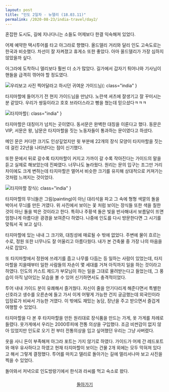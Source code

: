 ```yaml
---
layout: post
title: "인도 2일차 - 뉴델리 (18.03.11)"
permalink: /2020-08-23/india-travel/day2/
---
```

혼잡한 도시도, 길에 지나다니는 소들도 어제보다 한결 익숙해져 있었다.

어제 예약한 택시투어를 타고 아그라로 향했다. 올드델리 거리와 달리 인도 고속도로는 한국과 비슷했다. 차선이 잘 자켜졌고 휴게소 또한 좋았다. 아마 올드델리가 가장 심하지 않았을까 싶다.

아그라에 도착하니 델리보다 훨씬 더 소가 많았다. 길가에서 갑자기 튀어나와 기사님이 핸들을 급격히 꺾어야 할 정도였다.

![우리보고 사진 찍어달라고 하시던 귀여운 가이드님](https://www.notion.so/image/https%3A%2F%2Fs3-us-west-2.amazonaws.com%2Fsecure.notion-static.com%2Feac58fd2-d094-4a7b-891a-17f1068b858c%2FP20180311_143952335_435E0C2C-7E21-40E6-AF9D-BEBE35E145D4.jpg?table=block&id=f650821a-5ccf-4ff2-829f-d813f47eb8f5&width=770&userId=&cache=v2){: class="india" }

타지마할에 들어가기 전 현지 가이드님을 만났다. 노란색 셔츠에 잘생기고 잘 꾸미시는 분 같았다. 우리가 쌍둥이라고 호호 브라더스라고 뻥을 쳤는데 믿으셨다ㅋㅋㅋ

![타지마할](https://www.notion.so/image/https%3A%2F%2Fs3-us-west-2.amazonaws.com%2Fsecure.notion-static.com%2F8a2cba81-4818-4544-8f80-d8c05588ccde%2FKakaoTalk_20200822_234019939.jpg?table=block&id=cc8cd3c4-8a0d-43f2-b112-b532efed66ce&width=1060&userId=&cache=v2){: class="india" }

타지마할은 대칭미가 넘치는 곳이였다. 동서문은 완벽한 대칭을 이룬다고 했다. 동문은 VIP, 서문은 왕, 남문은 타지마할을 짓는 노동자들이 통과하는 문이였다고 하셨다.

메인 문은 커다란 크기도 인상깊었지만 윗 부분에 22개의 장식 모양이 타지마할을 짓는데 걸린 22년을 나타낸다는 점이 신기했다.

또한 문에서 뒤로 갈수록 타지마할이 커지고 가까이 갈 수록 작아진다는 가이드의 말을 듣고 실제로 해보았는데 진짜였다. 너무나도 놀라웠다. 원리는 문의 입구는 조그만 거리 차이에도 크게 변하는데 타지마할은 멀어서 비슷한 크기를 유지해 상대적으로 커져가는 것처럼 느껴지는 것이었다.

![타지마할 장식](https://www.notion.so/image/https%3A%2F%2Fs3-us-west-2.amazonaws.com%2Fsecure.notion-static.com%2Fa48fece8-be5a-4a20-81b1-7d549afafc6c%2FP20180311_155100058_B7F25FCB-AEE5-49BF-9121-2C076A2D49CC.jpg?table=block&id=0c4b91b6-d986-4331-986a-ed7ed0309938&width=770&userId=&cache=v2){: class="india" }

타지마할의 무늬들은 그림(painting)이 아닌 대리석을 파고 그 속에 형형 색깔의 돌을 박아서 무늬를 만든 거였다. 위 사진에서 보이는 꽃 처럼 보이는 장식들 또한 색을 칠한 것이 아닌 돌을 박은 것이라고 한다. 특히나 주황색 돌은 빛을 반사해내서 보름달이 뜨면 엄청나게 아름다운 광경을 보여준다 하였다. 나중에 인도를 다시 방문한다면 그 시기를 맞춰서 꼭 보고 싶다.

타지마할에 있는 내내 그 크기와, 대칭성에 매료될 수 밖에 없었다. 주변에 물이 흐르는 수로, 정원 또한 너무나도 잘 어울리고 아름다웠다. 내가 본 건축물 중 가장 나의 마음을 사로 잡았다.

또 타지마할에서 정원에 쓰레기를 줍고 나무를 다듬는 등 일하는 사람이 있었는데, 타지마할을 지을때부터 일한 사람들의 자손이 몇 세대를 거쳐 아직까지 일을 하는 것이라고 하였다. 인도의 카스트 제드가 부모님이 하는 일을 그대로 물려받는다고 들었는데, 그 풍습이 아직 남아있는 모습을 볼 수 있어 신기하면서도 충격적이었다.

투어 내내 가이드 분이 유쾌해서 즐거웠다. 자신이 줄을 안기다리게 해준다면서 특별한 신호라고 생수를 오른손에 들고 가서 이게 어떻게 가능한 건지 궁금했는데 외국인이라 입장료가 비싸서 가능한 거였다. 이 밖에도 재밌는 농담, 장난을 주고 받으면서 즐겁게 여행할 수 있었다.

타지마할을 다 본 후 타지마할을 만든 원리대로 장식품을 만드는 가게, 옷 가게를 차례로 들렸다. 옷가게에서 우리는 2000루피에 전통 의상을 구입했다. 조금 비싼감이 없지 않아 있었지만 인도로 오기 전 부터 전통의상을 입고 싶어했던 우리는 그냥 사버렸다.

옷을 사니 돈이 부족해져 아그라 포트는 가지 않기로 하였다. 가이드가 어제 간 레드포트와 매우 유사하다고 하였고 현재 타지마할이 보이는 건물 2개 외에는 모두 막혀져 있다고 해서 그렇게 결정했다. 투어를 마치고 델리로 돌아가는 길에 멀리서나마 보고 사진을 찍을 수 있었다.

돌아와서 저녁으로 인도방랑기에서 한식과 라씨를 먹고 숙소로 왔다.

<div style="text-align: center; padding-top: .5rem;">
<a href="/life/2020-08-23/india-travel">돌아가기</a>
</div>